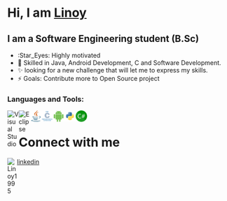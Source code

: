 # Hi, I am [**Linoy**][linkedin]

## I am a Software Engineering student (B.Sc)

- :Star_Eyes: Highly motivated
- 🌱 Skilled in Java, Android Development, C and Software Development.
- ✨ looking for a new challenge that will let me to express my skills.
- ⚡ Goals: Contribute more to Open Source project

### Languages and Tools:
<img align="left" alt="Visual Studio" width="26px" src="https://visualstudio.microsoft.com/wp-content/uploads/2019/02/VSWinIcon_100x.png" />
<img align="left" alt="Eclipse" width="26px" src="https://www.eclipse.org/downloads/assets/public/images/logo-eclipse.png" />
<img align="left" alt="JAVA" width="26px" src="https://raw.githubusercontent.com/github/explore/80688e429a7d4ef2fca1e82350fe8e3517d3494d/topics/java/java.png" />
<img align="left" alt="C"  width="26px" src="https://raw.githubusercontent.com/github/explore/80688e429a7d4ef2fca1e82350fe8e3517d3494d/topics/c/c.png" />
<img align="left" alt="Android" width="26px" src="https://raw.githubusercontent.com/github/explore/80688e429a7d4ef2fca1e82350fe8e3517d3494d/topics/android/android.png" />
<img align="left" alt="Python"  width="26px" src="https://raw.githubusercontent.com/github/explore/80688e429a7d4ef2fca1e82350fe8e3517d3494d/topics/python/python.png" />
<img align="left" alt="C#"  width="26px" src="https://raw.githubusercontent.com/github/explore/80688e429a7d4ef2fca1e82350fe8e3517d3494d/topics/csharp/csharp.png" />


<br />

# Connect with me
<img align="left" alt="Linoy1995" width="22px" src="https://cdn.jsdelivr.net/npm/simple-icons@v3/icons/linkedin.svg"/> [linkedin]
 
<br />
<br />

[linkedin]: https://www.linkedin.com/in/linoy-shemo
